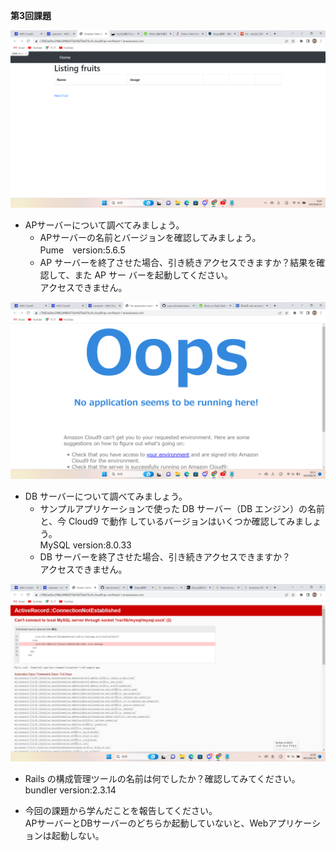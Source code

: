 **第3回課題**

![スクリーンショット15](https://github.com/yuya-shimada/raisetech/blob/5f02b64e74ad5b18823a31c84aa5a33ae9b6d1c5/ss15.png)

- APサーバーについて調べてみましょう。  
  - APサーバーの名前とバージョンを確認してみましょう。  
    Pume　version:5.6.5  
  - AP サーバーを終了させた場合、引き続きアクセスできますか？結果を確認して、また AP サー
バーを起動してください。  
    アクセスできません。
 
![スクリーンショット16](https://github.com/yuya-shimada/raisetech/blob/3e4681982a868ea744473c72f05286b3ed21bc14/ss16.png)
- DB サーバーについて調べてみましょう。
  - サンプルアプリケーションで使った DB サーバー（DB エンジン）の名前と、今 Cloud9 で動作
しているバージョンはいくつか確認してみましょう。  
    MySQL version:8.0.33
  - DB サーバーを終了させた場合、引き続きアクセスできますか？  
    アクセスできません。
 
![スクリーンショット17](https://github.com/yuya-shimada/raisetech/blob/3e4681982a868ea744473c72f05286b3ed21bc14/ss17.png)
- Rails の構成管理ツールの名前は何でしたか？確認してみてください。
  bundler version:2.3.14

- 今回の課題から学んだことを報告してください。  
  APサーバーとDBサーバーのどちらか起動していないと、Webアプリケーションは起動しない。